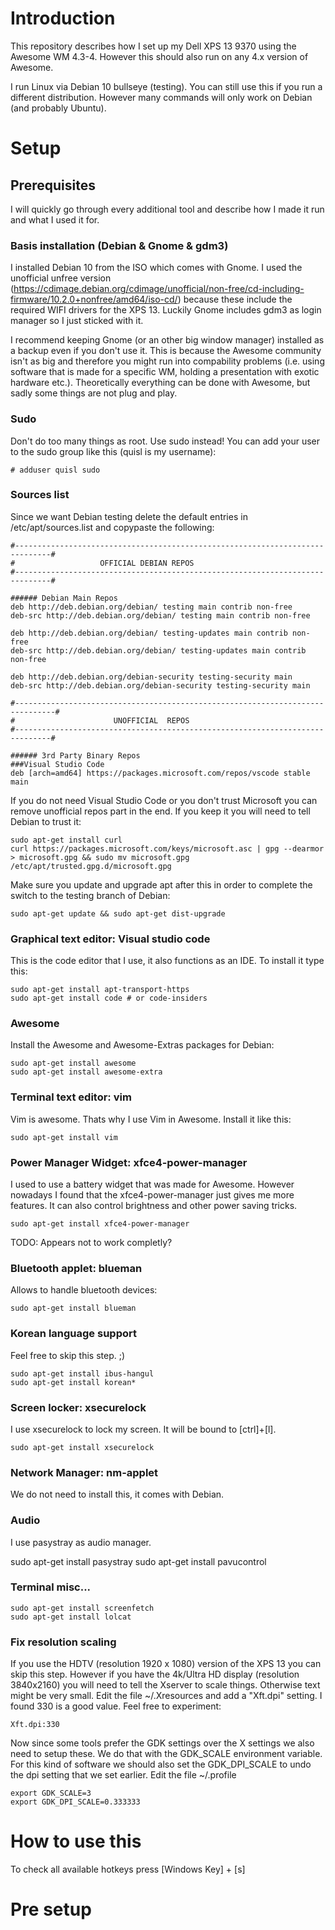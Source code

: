# Introduction

This repository describes how I set up my Dell XPS 13 9370 using the Awesome WM 4.3-4. However this should also run on any 4.x version of Awesome.

I run Linux via Debian 10 bullseye (testing). You can still use this if you run a different distribution. However many commands will only work on Debian (and probably Ubuntu).

# Setup

## Prerequisites

I will quickly go through every additional tool and describe how I made it run and what I used it for.

### Basis installation (Debian & Gnome & gdm3)

I installed Debian 10 from the ISO which comes with Gnome. I used the unofficial unfree version (https://cdimage.debian.org/cdimage/unofficial/non-free/cd-including-firmware/10.2.0+nonfree/amd64/iso-cd/) because these include the required WIFI drivers for the XPS 13. Luckily Gnome includes gdm3 as login manager so I just sticked with it. 

I recommend keeping Gnome (or an other big window manager) installed as a backup even if you don't use it. This is because the Awesome community isn't as big and therefore you might run into compability problems (i.e. using software that is made for a specific WM, holding a presentation with exotic hardware etc.). Theoretically everything can  be done with Awesome, but sadly some things are not plug and play.

### Sudo

Don't do too many things as root. Use sudo instead! You can add your user to the sudo group like this (quisl is my username):
```
# adduser quisl sudo
```

### Sources list
Since we want Debian testing delete the default entries in /etc/apt/sources.list and copypaste the following:

```
#------------------------------------------------------------------------------#
#                   OFFICIAL DEBIAN REPOS                    
#------------------------------------------------------------------------------#

###### Debian Main Repos
deb http://deb.debian.org/debian/ testing main contrib non-free
deb-src http://deb.debian.org/debian/ testing main contrib non-free

deb http://deb.debian.org/debian/ testing-updates main contrib non-free
deb-src http://deb.debian.org/debian/ testing-updates main contrib non-free

deb http://deb.debian.org/debian-security testing-security main
deb-src http://deb.debian.org/debian-security testing-security main

#-------------------------------------------------------------------------------#
#                      UNOFFICIAL  REPOS                       
#------------------------------------------------------------------------------#

###### 3rd Party Binary Repos
###Visual Studio Code
deb [arch=amd64] https://packages.microsoft.com/repos/vscode stable main
```

If you do not need Visual Studio Code or you don't trust Microsoft you can remove unofficial repos part in the end. If you keep it you will need to tell Debian to trust it:

```
sudo apt-get install curl
curl https://packages.microsoft.com/keys/microsoft.asc | gpg --dearmor > microsoft.gpg && sudo mv microsoft.gpg /etc/apt/trusted.gpg.d/microsoft.gpg
```

Make sure you update and upgrade apt after this in order to complete the switch to the testing branch of Debian:
```
sudo apt-get update && sudo apt-get dist-upgrade
```

### Graphical text editor: Visual studio code

This is the code editor that I use, it also functions as an IDE. To install it type this:

```
sudo apt-get install apt-transport-https
sudo apt-get install code # or code-insiders
```

### Awesome
Install the Awesome and Awesome-Extras packages for Debian:

```
sudo apt-get install awesome
sudo apt-get install awesome-extra
```

### Terminal text editor: vim

Vim is awesome. Thats why I use Vim in Awesome. Install it like this:
```
sudo apt-get install vim
```

### Power Manager Widget: xfce4-power-manager
I used to use a battery widget that was made for Awesome. However nowadays I found that the xfce4-power-manager just gives me more features. It can also control brightness and other power saving tricks.


```
sudo apt-get install xfce4-power-manager
```
TODO: Appears not to work completly?

### Bluetooth applet: blueman

Allows to handle bluetooth devices:
```
sudo apt-get install blueman
```

### Korean language support

Feel free to skip this step. ;)
```
sudo apt-get install ibus-hangul
sudo apt-get install korean*
```

### Screen locker: xsecurelock
I use xsecurelock to lock my screen. It will be bound to [ctrl]+[l].

```
sudo apt-get install xsecurelock
```

### Network Manager: nm-applet

We do not need to install this, it comes with Debian.

### Audio

I use pasystray as audio manager.

sudo apt-get install pasystray
sudo apt-get install pavucontrol

### Terminal misc...

```
sudo apt-get install screenfetch
sudo apt-get install lolcat
```

### Fix resolution scaling

If you use the HDTV (resolution 1920 x 1080) version of the XPS 13 you can skip this step. However if you have the 4k/Ultra HD display (resolution 3840x2160) you will need to tell the Xserver to scale things. Otherwise text might be very small. Edit the file ~/.Xresources and add a "Xft.dpi" setting. I found 330 is a good value. Feel free to experiment:
```
Xft.dpi:330
```

Now since some tools prefer the GDK settings over the X settings we also need to setup these. We do that with the GDK_SCALE environment variable. For this kind of software we should also set the GDK_DPI_SCALE to undo the dpi setting that we set earlier.
Edit the file ~/.profile
```
export GDK_SCALE=3
export GDK_DPI_SCALE=0.333333
```

# How to use this

To check all available hotkeys press [Windows Key] + [s]

# Pre setup

